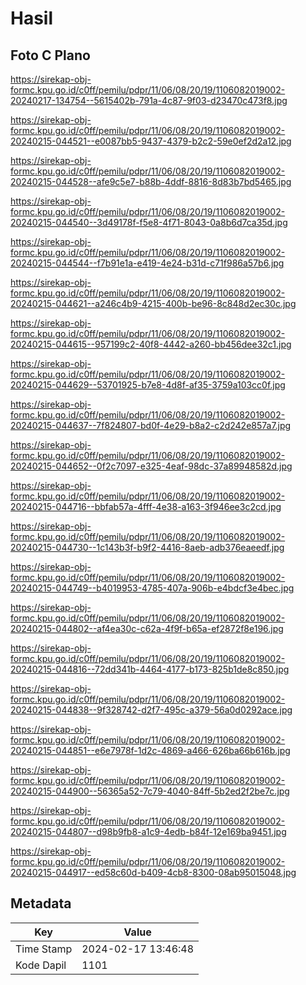 # Hasil

## Foto C Plano

https://sirekap-obj-formc.kpu.go.id/c0ff/pemilu/pdpr/11/06/08/20/19/1106082019002-20240217-134754--5615402b-791a-4c87-9f03-d23470c473f8.jpg

https://sirekap-obj-formc.kpu.go.id/c0ff/pemilu/pdpr/11/06/08/20/19/1106082019002-20240215-044521--e0087bb5-9437-4379-b2c2-59e0ef2d2a12.jpg

https://sirekap-obj-formc.kpu.go.id/c0ff/pemilu/pdpr/11/06/08/20/19/1106082019002-20240215-044528--afe9c5e7-b88b-4ddf-8816-8d83b7bd5465.jpg

https://sirekap-obj-formc.kpu.go.id/c0ff/pemilu/pdpr/11/06/08/20/19/1106082019002-20240215-044540--3d49178f-f5e8-4f71-8043-0a8b6d7ca35d.jpg

https://sirekap-obj-formc.kpu.go.id/c0ff/pemilu/pdpr/11/06/08/20/19/1106082019002-20240215-044544--f7b91e1a-e419-4e24-b31d-c71f986a57b6.jpg

https://sirekap-obj-formc.kpu.go.id/c0ff/pemilu/pdpr/11/06/08/20/19/1106082019002-20240215-044621--a246c4b9-4215-400b-be96-8c848d2ec30c.jpg

https://sirekap-obj-formc.kpu.go.id/c0ff/pemilu/pdpr/11/06/08/20/19/1106082019002-20240215-044615--957199c2-40f8-4442-a260-bb456dee32c1.jpg

https://sirekap-obj-formc.kpu.go.id/c0ff/pemilu/pdpr/11/06/08/20/19/1106082019002-20240215-044629--53701925-b7e8-4d8f-af35-3759a103cc0f.jpg

https://sirekap-obj-formc.kpu.go.id/c0ff/pemilu/pdpr/11/06/08/20/19/1106082019002-20240215-044637--7f824807-bd0f-4e29-b8a2-c2d242e857a7.jpg

https://sirekap-obj-formc.kpu.go.id/c0ff/pemilu/pdpr/11/06/08/20/19/1106082019002-20240215-044652--0f2c7097-e325-4eaf-98dc-37a89948582d.jpg

https://sirekap-obj-formc.kpu.go.id/c0ff/pemilu/pdpr/11/06/08/20/19/1106082019002-20240215-044716--bbfab57a-4fff-4e38-a163-3f946ee3c2cd.jpg

https://sirekap-obj-formc.kpu.go.id/c0ff/pemilu/pdpr/11/06/08/20/19/1106082019002-20240215-044730--1c143b3f-b9f2-4416-8aeb-adb376eaeedf.jpg

https://sirekap-obj-formc.kpu.go.id/c0ff/pemilu/pdpr/11/06/08/20/19/1106082019002-20240215-044749--b4019953-4785-407a-906b-e4bdcf3e4bec.jpg

https://sirekap-obj-formc.kpu.go.id/c0ff/pemilu/pdpr/11/06/08/20/19/1106082019002-20240215-044802--af4ea30c-c62a-4f9f-b65a-ef2872f8e196.jpg

https://sirekap-obj-formc.kpu.go.id/c0ff/pemilu/pdpr/11/06/08/20/19/1106082019002-20240215-044816--72dd341b-4464-4177-b173-825b1de8c850.jpg

https://sirekap-obj-formc.kpu.go.id/c0ff/pemilu/pdpr/11/06/08/20/19/1106082019002-20240215-044838--9f328742-d2f7-495c-a379-56a0d0292ace.jpg

https://sirekap-obj-formc.kpu.go.id/c0ff/pemilu/pdpr/11/06/08/20/19/1106082019002-20240215-044851--e6e7978f-1d2c-4869-a466-626ba66b616b.jpg

https://sirekap-obj-formc.kpu.go.id/c0ff/pemilu/pdpr/11/06/08/20/19/1106082019002-20240215-044900--56365a52-7c79-4040-84ff-5b2ed2f2be7c.jpg

https://sirekap-obj-formc.kpu.go.id/c0ff/pemilu/pdpr/11/06/08/20/19/1106082019002-20240215-044807--d98b9fb8-a1c9-4edb-b84f-12e169ba9451.jpg

https://sirekap-obj-formc.kpu.go.id/c0ff/pemilu/pdpr/11/06/08/20/19/1106082019002-20240215-044917--ed58c60d-b409-4cb8-8300-08ab95015048.jpg


## Metadata

| Key        | Value               |
| ---------- | ------------------- |
| Time Stamp | 2024-02-17 13:46:48 |
| Kode Dapil | 1101                |



